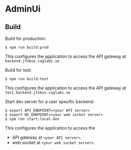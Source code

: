 # AdminUi

## Build

Build for production:

    $ npm run build:prod
    
This configures the application to access the API gateway at `backend.jfokus.caglabs.se`    

Build for test:

    $ npm run build:test
    
This configures the application to access the API gateway at `test.backend.jfokus.caglabs.se`    

Start dev server for a user specific backend:

    $ export API_ENDPOINT=<your API server>
    $ export WS_ENDPOINT=<your web socket server>
    $ npm run start:local-dev
    
This configures the application to access the 
- API gateway at `<your API server>`.    
- web socket at `<your web socket server>`.    
    
  
